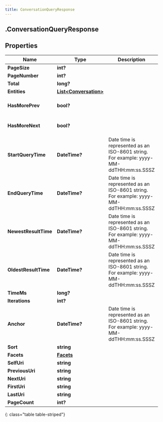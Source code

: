 ```yaml
---
title: ConversationQueryResponse
---
```

## .ConversationQueryResponse

## Properties

|Name | Type | Description | Notes|
|------------ | ------------- | ------------- | -------------|
| **PageSize** | **int?** |  | [optional] |
| **PageNumber** | **int?** |  | [optional] |
| **Total** | **long?** |  | [optional] |
| **Entities** | [**List&lt;Conversation&gt;**](Conversation.html) |  | [optional] |
| **HasMorePrev** | **bool?** |  | [optional] [default to false]|
| **HasMoreNext** | **bool?** |  | [optional] [default to false]|
| **StartQueryTime** | **DateTime?** | Date time is represented as an ISO-8601 string. For example: yyyy-MM-ddTHH:mm:ss.SSSZ | [optional] |
| **EndQueryTime** | **DateTime?** | Date time is represented as an ISO-8601 string. For example: yyyy-MM-ddTHH:mm:ss.SSSZ | [optional] |
| **NewestResultTime** | **DateTime?** | Date time is represented as an ISO-8601 string. For example: yyyy-MM-ddTHH:mm:ss.SSSZ | [optional] |
| **OldestResultTime** | **DateTime?** | Date time is represented as an ISO-8601 string. For example: yyyy-MM-ddTHH:mm:ss.SSSZ | [optional] |
| **TimeMs** | **long?** |  | [optional] |
| **Iterations** | **int?** |  | [optional] |
| **Anchor** | **DateTime?** | Date time is represented as an ISO-8601 string. For example: yyyy-MM-ddTHH:mm:ss.SSSZ | [optional] |
| **Sort** | **string** |  | [optional] |
| **Facets** | [**Facets**](Facets.html) |  | [optional] |
| **SelfUri** | **string** |  | [optional] |
| **PreviousUri** | **string** |  | [optional] |
| **NextUri** | **string** |  | [optional] |
| **FirstUri** | **string** |  | [optional] |
| **LastUri** | **string** |  | [optional] |
| **PageCount** | **int?** |  | [optional] |
{: class="table table-striped"}


